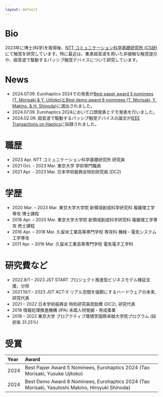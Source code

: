 ```yaml
---
layout: default
---
```

# Bio 
2023年に博士(科学)を取得後、[NTT コミュニケーション科学基礎研究所 (CS研)](https://www.rd.ntt/cs/team_project/human/interface/)にて触覚を研究しています。特に最近は、集束超音波を用いた非接触な触覚提示や、超音波で駆動するパッシブ触覚デバイスについて研究しています。

# News
- 2024.07.09. Eurohaptics 2024での発表が[Best paper award 5 nominees (T. Morisaki & Y. Ujitoko)とBest demo award 8 nominees (T. Morisaki, Y. Makino, & H. Shinoda)](https://eurohaptics.org/ehc2024/award/)に選出されました。
- 2024.07.09. Eurohaptics 2024において口頭発表とデモ発表を行いました。
- 2024.02.09. 超音波で駆動するパッシブ触覚デバイスの論文が[IEEE Transactions on Haptics](https://ieeexplore.ieee.org/document/10428111)に採録されました。

# 職歴
- 2023 Apr.              NTT コミュニケーション科学基礎研究所 研究員
- 2021 Oct.  - 2023 Mar. 東京大学 学術専門職員
- 2021 Apr.  - 2023 Mar. 日本学術振興会特別研究員 (DC2)    

# 学歴
- 2020 Mar. – 2023 Mar.  東京大学大学院 新領域創成科学研究科 複雑理工学専攻 博士課程
- 2018 Apr. – 2020 Mar.  東京大学大学院 新領域創成科学研究科 複雑理工学専攻 修士課程
- 2016 Apr. – 2018 Mar.  久留米工業高等専門学校 専攻科 機械・電気システム工学専攻
- 2011 Apr. – 2016 Mar.  久留米工業高等専門学校 電気電子工学科 

# 研究費など
- 2022.8/1 – 2023  JST START プロジェクト推進型ビジネスモデル検証支援，分担
- 2021.10/1 – 2023  JST ACT-X リアル空間を強靭にするハードウェアの未来, 研究代表
- 2021 – 2022       日本学術振興会 特別研究員奨励費 (DC2), 研究代表
- 2018              情報処理推進機構 (IPA) 未踏人材発掘・育成事業
- 2018 – 2022       東京大学 プロアクティブ環境学国際卓越大学院プログラム (採択率 31.25%)

# 受賞
|Year|Award|
| :--- | :--- |
| 2024 | Best Paper Award 5 Nominees, Eurohaptics 2024 (Tao Morisaki, Yusuke Ujitoko) |
| 2024 | Best Demo Award 8 Nominees, Eurohaptics 2024 (Tao Morisaki, Yasutoshi Makino, Hiroyuki Shinoda)|


